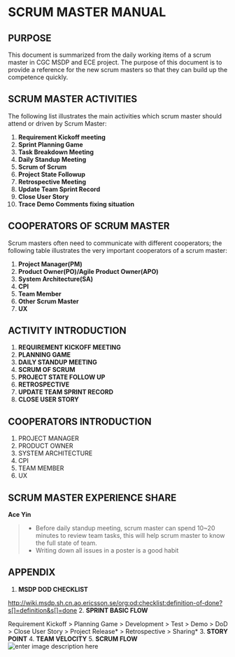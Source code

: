 SCRUM MASTER MANUAL
=====================


PURPOSE
---------
This document is summarized from the daily working items of a scrum master in CGC MSDP and ECE project. The purpose of this document is to provide a reference for the new scrum masters so that they can build up the competence quickly.

SCRUM MASTER ACTIVITIES
----------
The following list illustrates the main activities which scrum master should attend or driven by Scrum Master:

 1. **Requirement Kickoff meeting**
 2. **Sprint Planning Game**
 3. **Task Breakdown Meeting**
 4. **Daily Standup Meeting**
 5. **Scrum of Scrum**
 6. **Project State Followup**
 7. **Retrospective Meeting**
 8. **Update Team Sprint Record**
 9. **Close User Story**
 10. **Trace Demo Comments fixing situation**

COOPERATORS OF SCRUM MASTER
---------------
Scrum masters often need to communicate with different cooperators; the following table illustrates the very important cooperators of a scrum master:

 1. **Project Manager(PM)**
 2. **Product Owner(PO)/Agile Product Owner(APO)**
 3. **System Architecture(SA)**
 4. **CPI**
 5. **Team Member**
 6. **Other Scrum Master**
 7. **UX**

ACTIVITY INTRODUCTION
----------

 1. **REQUIREMENT KICKOFF MEETING**
 2. **PLANNING GAME**
 3. **DAILY STANDUP MEETING**
 4. **SCRUM OF SCRUM**
 5. **PROJECT STATE FOLLOW UP**
 6. **RETROSPECTIVE**
 7. **UPDATE TEAM SPRINT RECORD**
 8. **CLOSE USER STORY**

COOPERATORS INTRODUCTION
-----------

 1. PROJECT MANAGER
 2. PRODUCT OWNER
 3. SYSTEM ARCHITECTURE
 4. CPI
 5. TEAM MEMBER
 6. UX

SCRUM MASTER EXPERIENCE SHARE
----------

 **Ace Yin**

> - Before daily standup meeting, scrum master can spend 10~20 minutes to review team tasks, this will help scrum master to know the full state of team.
> - Writing down all issues in a poster is a good habit

APPENDIX
--------------

 1. **MSDP DOD CHECKLIST**
 
 http://wiki.msdp.sh.cn.ao.ericsson.se/org:od:checklist:definition-of-done?s[]=definition&s[]=done
 2. **SPRINT BASIC FLOW**
 
 Requirement Kickoff > Planning Game > Development > Test > Demo > DoD > Close User Story > Project Release* > Retrospective > Sharing*
 3. **STORY POINT**
 4. **TEAM VELOCITY**
 5. **SCRUM FLOW**
 ![enter image description here][1]

  [1]: https://raw.github.com/aceyin/scrum-master-manual/master/scrum_process_big3.png "Scrum Flow"
